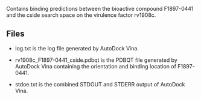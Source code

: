 Contains binding predictions between the bioactive compound F1897-0441 and the cside search space on the virulence factor rv1908c.

## Files

- log.txt is the log file generated by AutoDock Vina.

- rv1908c_F1897-0441_cside.pdbqt is the PDBQT file generated by AutoDock Vina containing the orientation and binding location of F1897-0441.

- stdoe.txt is the combined STDOUT and STDERR output of AutoDock Vina.


